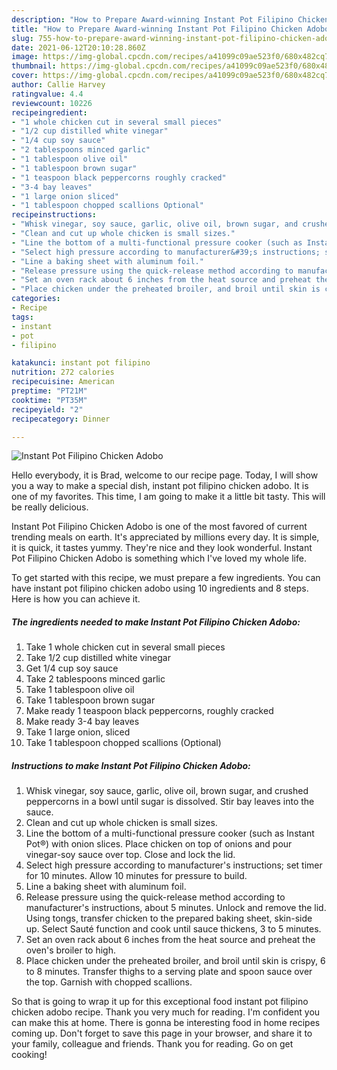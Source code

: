 ```yaml
---
description: "How to Prepare Award-winning Instant Pot Filipino Chicken Adobo"
title: "How to Prepare Award-winning Instant Pot Filipino Chicken Adobo"
slug: 755-how-to-prepare-award-winning-instant-pot-filipino-chicken-adobo
date: 2021-06-12T20:10:28.860Z
image: https://img-global.cpcdn.com/recipes/a41099c09ae523f0/680x482cq70/instant-pot-filipino-chicken-adobo-recipe-main-photo.jpg
thumbnail: https://img-global.cpcdn.com/recipes/a41099c09ae523f0/680x482cq70/instant-pot-filipino-chicken-adobo-recipe-main-photo.jpg
cover: https://img-global.cpcdn.com/recipes/a41099c09ae523f0/680x482cq70/instant-pot-filipino-chicken-adobo-recipe-main-photo.jpg
author: Callie Harvey
ratingvalue: 4.4
reviewcount: 10226
recipeingredient:
- "1 whole chicken cut in several small pieces"
- "1/2 cup distilled white vinegar"
- "1/4 cup soy sauce"
- "2 tablespoons minced garlic"
- "1 tablespoon olive oil"
- "1 tablespoon brown sugar"
- "1 teaspoon black peppercorns roughly cracked"
- "3-4 bay leaves"
- "1 large onion sliced"
- "1 tablespoon chopped scallions Optional"
recipeinstructions:
- "Whisk vinegar, soy sauce, garlic, olive oil, brown sugar, and crushed peppercorns in a bowl until sugar is dissolved. Stir bay leaves into the sauce."
- "Clean and cut up whole chicken is small sizes."
- "Line the bottom of a multi-functional pressure cooker (such as Instant Pot®) with onion slices. Place chicken on top of onions and pour vinegar-soy sauce over top. Close and lock the lid."
- "Select high pressure according to manufacturer&#39;s instructions; set timer for 10 minutes. Allow 10 minutes for pressure to build."
- "Line a baking sheet with aluminum foil."
- "Release pressure using the quick-release method according to manufacturer&#39;s instructions, about 5 minutes. Unlock and remove the lid. Using tongs, transfer chicken to the prepared baking sheet, skin-side up. Select Sauté function and cook until sauce thickens, 3 to 5 minutes."
- "Set an oven rack about 6 inches from the heat source and preheat the oven&#39;s broiler to high."
- "Place chicken under the preheated broiler, and broil until skin is crispy, 6 to 8 minutes. Transfer thighs to a serving plate and spoon sauce over the top. Garnish with chopped scallions."
categories:
- Recipe
tags:
- instant
- pot
- filipino

katakunci: instant pot filipino 
nutrition: 272 calories
recipecuisine: American
preptime: "PT21M"
cooktime: "PT35M"
recipeyield: "2"
recipecategory: Dinner

---
```



![Instant Pot Filipino Chicken Adobo](https://img-global.cpcdn.com/recipes/a41099c09ae523f0/680x482cq70/instant-pot-filipino-chicken-adobo-recipe-main-photo.jpg)

Hello everybody, it is Brad, welcome to our recipe page. Today, I will show you a way to make a special dish, instant pot filipino chicken adobo. It is one of my favorites. This time, I am going to make it a little bit tasty. This will be really delicious.

Instant Pot Filipino Chicken Adobo is one of the most favored of current trending meals on earth. It's appreciated by millions every day. It is simple, it is quick, it tastes yummy. They're nice and they look wonderful. Instant Pot Filipino Chicken Adobo is something which I've loved my whole life.




To get started with this recipe, we must prepare a few ingredients. You can have instant pot filipino chicken adobo using 10 ingredients and 8 steps. Here is how you can achieve it.

<!--inarticleads1-->

##### The ingredients needed to make Instant Pot Filipino Chicken Adobo:

1. Take 1 whole chicken cut in several small pieces
1. Take 1/2 cup distilled white vinegar
1. Get 1/4 cup soy sauce
1. Take 2 tablespoons minced garlic
1. Take 1 tablespoon olive oil
1. Take 1 tablespoon brown sugar
1. Make ready 1 teaspoon black peppercorns, roughly cracked
1. Make ready 3-4 bay leaves
1. Take 1 large onion, sliced
1. Take 1 tablespoon chopped scallions (Optional)




<!--inarticleads2-->

##### Instructions to make Instant Pot Filipino Chicken Adobo:

1. Whisk vinegar, soy sauce, garlic, olive oil, brown sugar, and crushed peppercorns in a bowl until sugar is dissolved. Stir bay leaves into the sauce.
1. Clean and cut up whole chicken is small sizes.
1. Line the bottom of a multi-functional pressure cooker (such as Instant Pot®) with onion slices. Place chicken on top of onions and pour vinegar-soy sauce over top. Close and lock the lid.
1. Select high pressure according to manufacturer&#39;s instructions; set timer for 10 minutes. Allow 10 minutes for pressure to build.
1. Line a baking sheet with aluminum foil.
1. Release pressure using the quick-release method according to manufacturer&#39;s instructions, about 5 minutes. Unlock and remove the lid. Using tongs, transfer chicken to the prepared baking sheet, skin-side up. Select Sauté function and cook until sauce thickens, 3 to 5 minutes.
1. Set an oven rack about 6 inches from the heat source and preheat the oven&#39;s broiler to high.
1. Place chicken under the preheated broiler, and broil until skin is crispy, 6 to 8 minutes. Transfer thighs to a serving plate and spoon sauce over the top. Garnish with chopped scallions.




So that is going to wrap it up for this exceptional food instant pot filipino chicken adobo recipe. Thank you very much for reading. I'm confident you can make this at home. There is gonna be interesting food in home recipes coming up. Don't forget to save this page in your browser, and share it to your family, colleague and friends. Thank you for reading. Go on get cooking!
